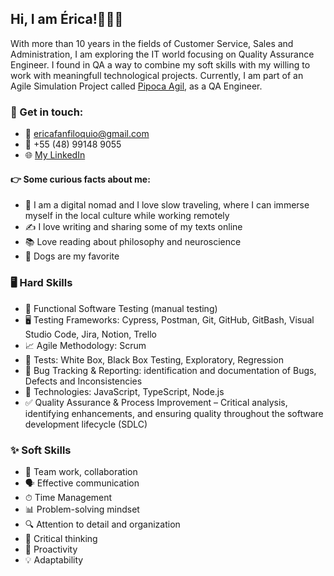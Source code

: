 ## Hi, I am Érica!🙋🏾‍♀️

With more than 10 years in the fields of Customer Service, Sales and Administration, I am exploring the IT world focusing on Quality Assurance Engineer.
I found in QA a way to combine my soft skills with my willing to work with meaningfull technological projects. Currently, I am part of an Agile Simulation Project called [Pipoca Agil](https://shorturl.at/ijoGc), as a QA Engineer.


### 📲 Get in touch: 
- 📩 ericafanfiloquio@gmail.com
- 🤳 +55 (48) 99148 9055
- 🌐 [My LinkedIn](https://www.linkedin.com/in/ericafernandesanfiloquio/)

 
#### 👉 Some curious facts about me:
- 🎒 I am a digital nomad and I love slow traveling, where I can immerse myself in the local culture while working remotely
- ✍ I love writing and sharing some of my texts online
- 📚 Love reading about philosophy and neuroscience
- 🐶 Dogs are my favorite 


### 🖥 Hard Skills

- 🔧 Functional Software Testing (manual testing)
- 🖥 Testing Frameworks: Cypress, Postman, Git, GitHub, GitBash, Visual Studio Code, Jira, Notion, Trello
- 📈 Agile Methodology: Scrum
- 📐 Tests: White Box, Black Box Testing, Exploratory, Regression
- 🐞 Bug Tracking & Reporting: identification and documentation of Bugs, Defects and Inconsistencies
- 🔧 Technologies: JavaScript, TypeScript, Node.js
- ✅ Quality Assurance & Process Improvement – Critical analysis, identifying enhancements, and ensuring quality throughout the software development lifecycle (SDLC) 


### ✨ Soft Skills

- 🤝 Team work, collaboration
- 🗣 Effective communication
- ⏱ Time Management
- 📊 Problem-solving mindset
- 🔍 Attention to detail and organization
- 🧠 Critical thinking
- 🚀 Proactivity
- 💡 Adaptability

